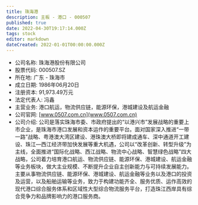 ```yaml
---
title: 珠海港
description: 主板 - 港口 - 000507
published: true
date: 2022-04-30T19:17:14.000Z
tags: stock
editor: markdown
dateCreated: 2022-01-01T00:00:00.000Z
---
```


- 公司名称: 珠海港股份有限公司
- 股票代码: 000507.SZ
- 所在地: 广东 - 珠海市
- 成立日期: 1986年06月20日
- 注册资本: 91,973.49万元
- 法定代表人: 冯鑫
- 主营业务: 港口航运，物流供应链，能源环保，港城建设及航运金融
- 公司官网: [www.0507.com.cn](www.0507.com.cn)
- 公司介绍: 公司是落实珠海市委、市政府提出的“以港兴市”发展战略的重要上市企业，是珠海市港口发展和资本运作的重要平台。面对国家深入推进“一带一路”战略、粤港澳大湾区建设、港珠澳大桥即将建成通车、深中通道开工建设、珠江—西江经济带加快发展等重大机遇，公司以“改革创新、转型升级”为主线，全面推进“国际化战略、西江战略、物流中心战略、智慧绿色战略”四大战略，公司着力培育港口航运、物流供应链、能源环保、港城建设、航运金融等业务板块，做大主业规模、不断提升企业自主创新能力与可持续发展能力。主要从事物流供应链、能源环保、港城建设、航运金融等业务以及港口的投资及运营，以及船舶运输等业务，致力于构建功能齐全、服务优质、运作高效的现代港口综合服务体系和区域性大型综合物流服务平台，打造珠江西岸具有综合竞争力和品牌影响力的港口服务商。


